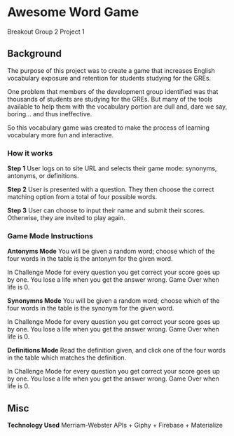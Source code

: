 # Awesome Word Game
Breakout Group 2 Project 1


## Background
The purpose of this project was to create a game that increases English vocabulary exposure and retention for students studying for the GREs.

One problem that members of the development group identified was that thousands of students are studying for the GREs. But many of the tools available to help them with the vocabulary portion are dull and, dare we say, boring… and thus ineffective.

So this vocabulary game was created to make the process of learning vocabulary more fun and interactive.


### How it works

**Step 1**
User logs on to site URL and selects their game mode: synonyms, antonyms, or definitions.

**Step 2**
User is presented with a question. They then choose the correct matching option from a total of four possible words.

**Step 3**
User can choose to input their name and submit their scores. Otherwise, they are invited to play again.


### Game Mode Instructions

**Antonyms Mode**
You will be given a random word; choose which of the four words in the table is the antonym for the given word.

In Challenge Mode for every question you get correct your score goes up by one. You lose a life when you get the answer wrong. Game Over when life is 0.

**Synonymns Mode**
You will be given a random word; choose which of the four words in the table is the synonym for the given word.

In Challenge Mode for every question you get correct your score goes up by one. You lose a life when you get the answer wrong. Game Over when life is 0.

**Definitions Mode**
Read the definition given, and click one of the four words in the table which matches the definition.

In Challenge Mode for every question you get correct your score goes up by one. You lose a life when you get the answer wrong. Game Over when life is 0.
       

## Misc
**Technology Used**
Merriam-Webster APIs + Giphy + Firebase + Materialize